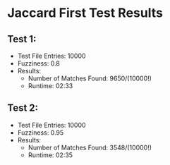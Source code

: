 # Jaccard First Test Results
## Test 1:
- Test File Entries: 10000
- Fuzziness: 0.8
- Results:
    * Number of Matches Found: 9650/(10000!)
    * Runtime: 02:33

## Test 2:
- Test File Entries: 10000
- Fuzziness: 0.95
- Results:
    * Number of Matches Found: 3548/(10000!)
    * Runtime: 02:35